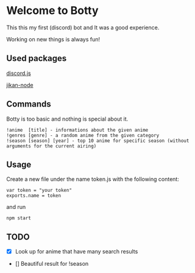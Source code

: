# Welcome to Botty

  This this my first (discord) bot and It was a good experience.

  Working on new things is always fun!

## Used packages
   [discord.js](https://discord.js.org/#/)
  
   [jikan-node](https://github.com/xy137/jikan-node)

## Commands
Botty is too basic and nothing is special about it.

  	!anime  [title] - informations about the given anime
	!genres [genre] - a random anime from the given category
	!season [season] [year] - top 10 anime for specific season (without arguments for the current airing)

## Usage
Create a new file under the name token.js with the following content:

	var token = "your token"
	exports.name = token
	
and run

	npm start

## TODO
- [X] Look up for anime that have many search results
- [] Beautiful result for !season
